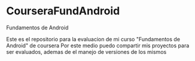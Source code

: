 # CourseraFundAndroid
Fundamentos de Android

Este es el repositorio para la evaluacion de mi curso "Fundamentos de Android" de coursera
Por este medio puedo compartir mis proyectos para ser evaluados, ademas de el manejo de versiones de los mismos

